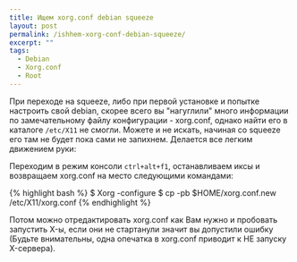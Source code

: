 ```yaml
---
title: Ищем xorg.conf debian squeeze
layout: post
permalink: /ishhem-xorg-conf-debian-squeeze/
excerpt: ""
tags:
  - Debian
  - Xorg.conf
  - Root
---
```


При переходе на squeeze, либо при первой установке и попытке настроить свой debian, скорее всего вы "нагуглили" много информации по замечательному файлу конфигурации - xorg.conf, однако найти его в каталоге `/etc/X11` не смогли. Можете и не искать, начиная со squeeze его там не будет пока сами не запихнем. Делается все легким движением руки:

Переходим в режим консоли `ctrl+alt+f1`, останавливаем иксы и возвращаем xorg.conf на место следующими командами:

{% highlight bash %}
$ Xorg -configure
$ cp -pb $HOME/xorg.conf.new /etc/X11/xorg.conf
{% endhighlight %}

Потом можно отредактировать xorg.conf как Вам нужно и пробовать запустить X-ы, если они не стартанули значит вы допустили ошибку (Будьте внимательны, одна опечатка в xorg.conf приводит к НЕ запуску X-сервера).
